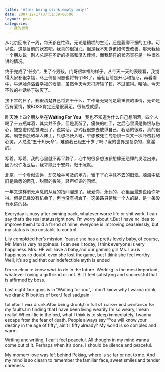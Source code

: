 ```yaml
---
title: 'After being drunk,empty only!'
date: 2007-12-17T07:51:38+00:00
layout: post
categories:
  - 我的世界
---
```


从北京回来了一周，每天都在忙碌，无论是糟糕的生活，还是萎靡不振的工作。可以说，这是目前的状态吧，我真的很担心。但是我不知道该如何去改善，那天我给一个朋友说，别人总是在不断的提高和渐入佳境，而我现在的状态实在是一种很难讲的情况。

终于完成了“任务”，生了个男孩，门哥很幸福的样子。从今天一天的表现看，我觉得大家都很幸福，马上倩倩同志也将有个BB了，葡萄目前是开心和担心，再看看牛，牛满脸洋溢着幸福的表情，虽然今天今天打牌输了钱，不过值得。哈哈。今天不败的神话终于破灭了。

接下来的日子，我很清楚自己将要干什么，工作毫无疑问是最重要的事情，无论是否有爱情，被BOSS肯定还是很满足，很有成就感。
<!--more-->
昨天晚上四个朋友坐在**Waiting For You**，我也不知道为什么自己想喝酒，四个人喝了十五瓶啤酒，其实并不多，但是我醉了，痛快的吐了，之后心里满是悔恨与伤心，被空虚的感觉淹没了。说实话，那时我很想去放纵自己，我活的很累，真的很累。躺在孤独的单人床上，只想尽快入睡，不想被死亡的恐惧一次又一次冲击我的心灵。人总说“五十知天命”，难道我已经五十岁了吗？我的世界是复杂的，意淫的。

写着，写着，我的心里就不再平静了，心中的很多想法都想肆无忌惮的发泄出来，因为也许发泄后，我才能归于安静，归于沉默。

北京，一个看似遥远，却又触手可及的地方，留下了心中抹不去的旧爱。脑海中依旧是熟悉的面孔，甜蜜的微笑，轻声细语的问候。

一年又这样悄无声息的从我的指间溜走了。我爱你，永远的，心里面最想说给你听得。但是已经没有机会了，再也没有机会了。这条路只是我一个人的路，是一条没有永远的路。

Everyday is busy after coming back, whatever worse life or shit work. I can say that’s the real status right now. I’m worry about it.But I have no idea to improve them.I told a friend of mine, everyone is improving ceaselessly, but my status is too unstable to control.

Lily completed her’s mission, ’cause she has a pretty lovely baby, of course, Mr. Men is very happiness. I can see it today, I think everyone is very happiness. Mrs. HF will have a baby,and our gaming girl Ms. Lau is happiness no doubt, even she lost the game, but I think she feel worthy. Well, it’s so glad that our indefectible myth is ended.

I’m so clear to know what to do in the future. Working is the most important, whatever having a girlfriend or not. But I feel satisfying and successful that is affirmed by boss.

Last night four guys is in “Waiting for you”, I don’t know why I wanna drink, we drank 15 bottles of beer.I feel sad,pain

ful after I was drunk.After being drunk,I’m full of sorrow and penitence for my faults.I’m finding that I have been living wearily.I’m so weary,I mean really! When I lie in the bed, what I think is to sleep immediately, I wanna escape from the fear of death. People always say “You will know your destiny in the age of fifty”, ain’t I fifty already? My world is so complex and warm.

Writing and writing, I can’t feel peaceful. All thoughs in my mind wanna come out of it. Perhaps when it’s done, I should be silence and peaceful.

My momery love was left behind Peking, where is so far or not to me. And my mind is so clearn to remember the familiar face, sweet smiles and tender careness.
 